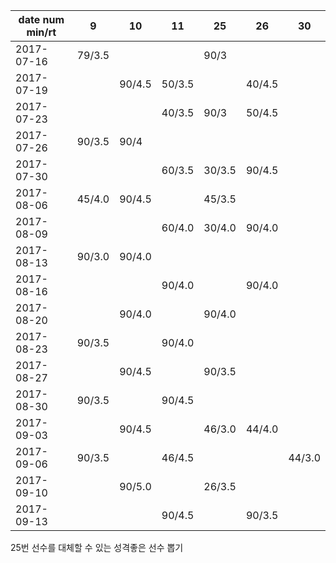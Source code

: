 date num min/rt |   9    |   10   |   11   |   25   |   26   |   30   
----------------|--------|--------|--------|--------|--------|--------
2017-07-16      | 79/3.5 |        |        | 90/3   |        |
2017-07-19      |        | 90/4.5 | 50/3.5 |        | 40/4.5 |
2017-07-23      |        |        | 40/3.5 | 90/3   | 50/4.5 |
2017-07-26      | 90/3.5 | 90/4   |        |        |        |
2017-07-30      |        |        | 60/3.5 | 30/3.5 | 90/4.5 |
2017-08-06      | 45/4.0 | 90/4.5 |        | 45/3.5 |        |
2017-08-09      |        |        | 60/4.0 | 30/4.0 | 90/4.0 |
2017-08-13      | 90/3.0 | 90/4.0 |        |        |        |
2017-08-16      |        |        | 90/4.0 |        | 90/4.0 |
2017-08-20      |        | 90/4.0 |        | 90/4.0 |        |
2017-08-23      | 90/3.5 |        | 90/4.0 |        |        |
2017-08-27      |        | 90/4.5 |        | 90/3.5 |        |
2017-08-30      | 90/3.5 |        | 90/4.5 |        |        |
2017-09-03      |        | 90/4.5 |        | 46/3.0 | 44/4.0 |
2017-09-06      | 90/3.5 |        | 46/4.5 |        |        | 44/3.0
2017-09-10      |        | 90/5.0 |        | 26/3.5 |        |       
2017-09-13      |        |        | 90/4.5 |        | 90/3.5 |       

25번 선수를 대체할 수 있는 성격좋은 선수 뽑기
